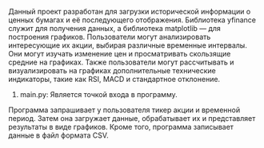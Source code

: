 Данный проект разработан для загрузки исторической информации о ценных бумагах и её последующего отображения. Библиотека yfinance служит для получения данных, а библиотека matplotlib — для построения графиков.
Пользователи могут анализировать интересующие их акции, выбирая различные временные интервалы. Они могут изучать изменение цен и просматривать скользящие средние на графиках. Также пользователи могут рассчитывать и визуализировать на графиках дополнительные технические индикаторы, такие как RSI, MACD и стандартное отклонение.

1. main.py:
Является точкой входа в программу.

Программа запрашивает у пользователя тикер акции и временной период. Затем она загружает данные, обрабатывает их и представляет результаты в виде графиков. Кроме того, программа записывает данные в файл формата CSV.
